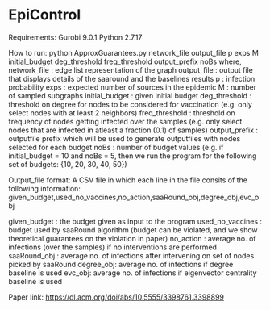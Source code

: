 # EpiControl

Requirements:
Gurobi 9.0.1
Python 2.7.17

How to run:
python ApproxGuarantees.py network_file output_file p exps M initial_budget deg_threshold freq_threshold output_prefix noBs
where,
network_file : edge list representation of the graph
output_file : output file that displays details of the saaround and the baselines results
p : infection probability
exps : expected number of sources in the epidemic
M : number of sampled subgraphs
initial_budget : given initial budget
deg_threshold : threshold on degree for nodes to be considered for vaccination (e.g. only select nodes with at least 2 neighbors)
freq_threshold : threshold on frequency of nodes getting infected over the samples (e.g. only select nodes that are infected in atleast a fraction (0.1) of samples)
output_prefix : outputfile prefix which will be used to generate outputfiles with nodes selected for each budget 
noBs : number of budget values (e.g. if initial_budget = 10  and noBs = 5, then we run the program for the following set of budgets: {10, 20, 30, 40, 50})

Output_file format:
A CSV file in which each line in the file consits of the following information:
given_budget,used_no_vaccines,no_action,saaRound_obj,degree_obj,evc_obj

given_budget : the budget given as input to the program
used_no_vaccines : budget used by saaRound algorithm (budget can be violated, and we show theoretical guarantees on the violation in paper)
no_action : average no. of infections (over the samples) if no interventions are performed
saaRound_obj : average no. of infections after intervening on set of nodes picked by saaRound
degree_obj: average no. of infections if degree baseline is used
evc_obj: average no. of infections if eigenvector centrality baseline is used

Paper link: https://dl.acm.org/doi/abs/10.5555/3398761.3398899
